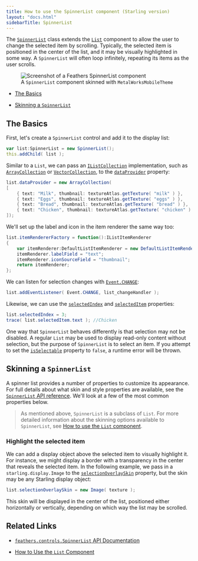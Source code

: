 ```yaml
---
title: How to use the SpinnerList component (Starling version)
layout: "docs.html"
sidebarTitle: SpinnerList
---
```


The [`SpinnerList`](/api-reference/feathers/controls/SpinnerList.html) class extends the [`List`](./list.md) component to allow the user to change the selected item by scrolling. Typically, the selected item is positioned in the center of the list, and it may be visually highlighted in some way. A `SpinnerList` will often loop infinitely, repeating its items as the user scrolls.

<figure>
<img src="/learn/as3-starling/images/spinner-list.png" srcset="/learn/as3-starling/images/spinner-list@2x.png 2x" alt="Screenshot of a Feathers SpinnerList component" />
<figcaption>A <code>SpinnerList</code> component skinned with <code>MetalWorksMobileTheme</code></figcaption>
</figure>

- [The Basics](#the-basics)

- [Skinning a `SpinnerList`](#skinning-a-spinnerlist)

## The Basics

First, let's create a `SpinnerList` control and add it to the display list:

```actionscript
var list:SpinnerList = new SpinnerList();
this.addChild( list );
```

Similar to a `List`, we can pass an [`IListCollection`](/api-reference/feathers/data/IListCollection.html) implementation, such as [`ArrayCollection`](/api-reference/feathers/data/ArrayCollection.html) or [`VectorCollection`](/api-reference/feathers/data/VectorCollection.html), to the [`dataProvider`](/api-reference/feathers/controls/List.html#dataProvider) property:

```actionscript
list.dataProvider = new ArrayCollection(
[
    { text: "Milk", thumbnail: textureAtlas.getTexture( "milk" ) },
    { text: "Eggs", thumbnail: textureAtlas.getTexture( "eggs" ) },
    { text: "Bread", thumbnail: textureAtlas.getTexture( "bread" ) },
    { text: "Chicken", thumbnail: textureAtlas.getTexture( "chicken" ) },
]);
```

We'll set up the label and icon in the item renderer the same way too:

```actionscript
list.itemRendererFactory = function():IListItemRenderer
{
    var itemRenderer:DefaultListItemRenderer = new DefaultListItemRenderer();
    itemRenderer.labelField = "text";
    itemRenderer.iconSourceField = "thumbnail";
    return itemRenderer;
};
```

We can listen for selection changes with [`Event.CHANGE`](/api-reference/feathers/controls/List.html#event:change):

```actionscript
list.addEventListener( Event.CHANGE, list_changeHandler );
```

Likewise, we can use the [`selectedIndex`](/api-reference/feathers/controls/List.html#selectedIndex) and [`selectedItem`](/api-reference/feathers/controls/List.html#selectedItem) properties:

```actionscript
list.selectedIndex = 3;
trace( list.selectedItem.text ); //Chicken
```

One way that `SpinnerList` behaves differently is that selection may not be disabled. A regular `List` may be used to display read-only content without selection, but the purpose of `SpinnerList` is to select an item. If you attempt to set the [`isSelectable`](/api-reference/feathers/controls/List.html#isSelectable) property to `false`, a runtime error will be thrown.

## Skinning a `SpinnerList`

A spinner list provides a number of properties to customize its appearance. For full details about what skin and style properties are available, see the [`SpinnerList` API reference](/api-reference/feathers/controls/SpinnerList.html). We'll look at a few of the most common properties below.

> As mentioned above, `SpinnerList` is a subclass of `List`. For more detailed information about the skinning options available to `SpinnerList`, see [How to use the `List` component](./list.md).

### Highlight the selected item

We can add a display object above the selected item to visually highlight it. For instance, we might display a border with a transparency in the center that reveals the selected item. In the following example, we pass in a `starling.display.Image` to the [`selectionOverlaySkin`](/api-reference/feathers/controls/SpinnerList.html#selectionOverlaySkin) property, but the skin may be any Starling display object:

```actionscript
list.selectionOverlaySkin = new Image( texture );
```

This skin will be displayed in the center of the list, positioned either horizontally or vertically, depending on which way the list may be scrolled.

## Related Links

- [`feathers.controls.SpinnerList` API Documentation](/api-reference/feathers/controls/SpinnerList.html)

- [How to Use the `List` Component](./list.md)
